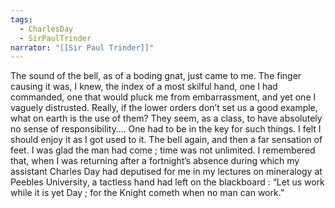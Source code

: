 ```yaml
---
tags:
  - CharlesDay
  - SirPaulTrinder
narrator: "[[Sir Paul Trinder]]"
---
```

The sound of the bell, as of a boding gnat, just came to me. The finger causing it was, I knew, the index of a most skilful hand, one I had commanded, one that would pluck me from embarrassment, and yet one I vaguely distrusted. Really, if the lower orders don’t set us a good example, what on earth is the use of them? They seem, as a class, to have absolutely no sense of responsibility…. One had to be in the key for such things. I felt I should enjoy it as I got used to it. The bell again, and then a far sensation of feet. I was glad the man had come ; time was not unlimited. I remembered that, when I was returning after a fortnight’s absence during which my assistant Charles Day had deputised for me in my lectures on mineralogy at Peebles University, a tactless hand had left on the blackboard : “Let us work while it is yet Day ; for the Knight cometh when no man can work.”

